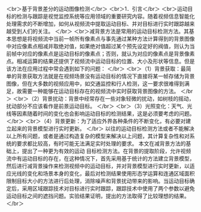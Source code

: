 ＜br＞基于背景差分的运动图像检测＜/br＞
＜br＞1．引言＜/br＞ 
＜br＞运动目标的检测与跟踪是视觉监控系统等应用领域的重要研究内容。随着视频信息智能化处理需求的不断增加，如何从视频流中提取运动目标、并对目标进行实时跟踪越来越受到人们的关注。 ＜/br＞
＜br＞减背景方法是常用的运动目标检测方法。其基本思想是将视频流中当前一帧所有像素点与事先通过某种方法计算得到的背景图像中对应像素点相减并取绝对值，如果绝对值超过某个预先设定好的阀值，则认为当前帧中对应的像素点是运动目标的像素点；否则，就认为对应的像素点是背景像素点。相减运算的结果还提供了视频流中运动目标的位置、大小及形状等信息。但是该方法在应用过程中常会遇到如下的问题： ＜/br＞
＜br＞（1）背景获取：最简单的背景获取方法就是在视频场景没有运动目标的情况下直接将某一帧存储为背景图像，但在大多数的视频应用中，如交通监控和行人检测，这一要求很难得到满足，故需要一种能够在运动目标存在的视频流中实时获取背景图像的方法。 ＜/br＞
＜br＞（2）背景扰动：背景中经常存在一些对象轻微的扰动，如树枝的摇动，扰动部分不应该看作是前景运动目标。 ＜/br＞
＜br＞（3）光照变化：天气、光线等因素随着时间的变化也会影响运动目标的检测结果，这是必须要考虑的问题。＜/br＞ 
＜br＞（4）背景更新：为了适应外界各种条件的不断变化，有必要对建立起来的背景模型进行实时更新。 ＜/br＞
以往的运动目标检测方法或者不能解决以上所有问题，或者是通过构造复杂的模型来解决以上问题，其计算复杂性和对系统的要求都比较高，有时可能无法满足实时处理的要求。    本文在减背景方法的基础上，提出了一种更为有效的运动 目标检测方法。在背景的提取阶段，允许视频流中有运动目标的存在，在这种情况下，首先采用基于统计的方法建立背景模型，然后进行减背景操作来检测视频中的运动目标，并对背景模型进行实时更新，以适应光线的变化和场景本身的变化，最后对检测结果使用形态学运算和连通区域面积限制目标大小的方法进行后处理，消除噪声和背景扰动带来的影响。当运动目标确定后，采用区域跟踪技术对目标进行实时跟踪，跟踪技术中使用了两个参数以避免运动目标之间的遮挡问题。实验结果证明，提出的方法取得了比较理想的结果。 ＜/br＞  
 
